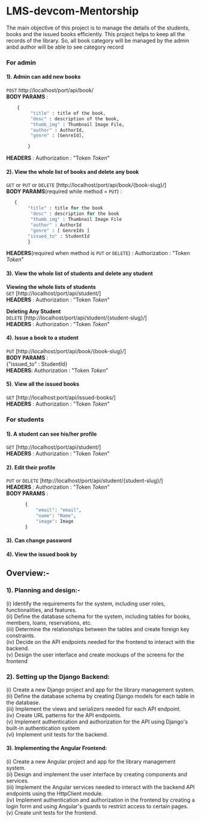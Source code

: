 # LMS-devcom-Mentorship
The main objective of this project is to manage the details of the students, books and the issued books efficiently. This project helps to keep all the records of the library. So, all book category will be managed by the admin anbd author will be able to see category record

### For admin <br>
#### 1). Admin can add new books <br>
`POST`  http://localhost/port/api/book/<br>
**BODY PARAMS** : <br>
```python  
    {
         "title" : title of the book,
         "desc" : description of the book,
         "thumb_img" : Thumbnail Image File,
         "author" : AuthorId,
         "genre" : [GenreId],

        }
```      
**HEADERS** : Authorization : "Token *Token*"<br>
#### 2). View the whole list of books and delete any book <br>
`GET` or `PUT` or `DELETE` [http://localhost/port/api/book/{book-slug}/]<br>
**BODY PARAMS**(required while method = `PUT`) : <br>
```python 
   {
        "title" : title for the book
         "desc" : description for the book
         "thumb_img" : Thumbnail Image File
         "author" : AuthorId
         "genre" : [ GenreIds ]
        "issued_to" : StudentId
        } 
```

**HEADERS**(required when method is `PUT` or `DELETE`) : Authorization : "Token *Token*"<br>

#### 3). View the whole list of students and delete any student <br>

**Viewing the whole lists of students** <br>
`GET`  [http://localhost/port/api/student/]<br>
**HEADERS** : Authorization : "Token *Token*"<br>

**Deleting Any Student**<br>
`DELETE`  [http://localhost/port/api/student/{student-slug}/]<br>
**HEADERS** : Authorization : "Token *Token*"<br>


#### 4). Issue a book to a student <br>
`PUT`  [http://localhost/port/api/book/{book-slug}/]<br>
**BODY PARAMS** : <br>
        {"issued_to" : StudentId}
        <br>
**HEADERS**: Authorization : "Token *Token*"<br>


#### 5). View all the issued books <br>
`GET`  [http://localhost:port/api/issued-books/]<br>
**HEADERS** : Authorization : "Token *Token*"<br>

### For students <br>
#### 1). A student can see his/her profile <br>

`GET`  [http://localhost/port/api/student/]<br>
**HEADERS** : Authorization : "Token *Token*"<br>

#### 2). Edit their profile <br>
`PUT` or `DELETE` [http://localhost/port/api/student/{student-slug}/]<br>
**HEADERS** : Authorization : "Token *Token*"<br>
**BODY PARAMS** : 
 ```python
        {
            "email": "email",
            "name": "Name",
            "image": Image
        }
```
#### 3). Can change password <br>
#### 4). View the issued book by  <br>


## Overview:-

### 1). Planning and design:-<br>
(i) Identify the requirements for the system, including user roles, functionalities, and features.<br>
(ii) Define the database schema for the system, including tables for books, members, loans, reservations, etc.<br>
(iii) Determine the relationships between the tables and create foreign key constraints.<br>
(iv) Decide on the API endpoints needed for the frontend to interact with the backend.<br>
(v) Design the user interface and create mockups of the screens for the frontend<br>

### 2). Setting up the Django Backend:<br>
(i) Create a new Django project and app for the library management system.<br>
(ii) Define the database schema by creating Django models for each table in the database.<br>
(iii) Implement the views and serializers needed for each API endpoint.<br>
(iv) Create URL patterns for the API endpoints.<br>
(v) Implement authentication and authorization for the API using Django's built-in authentication system <br>
(vi) Implement unit tests for the backend.

#### 3). Implementing the Angular Frontend:<br>
(i) Create a new Angular project and app for the library management system.<br>
(ii) Design and implement the user interface by creating components and services.<br>
(iii) Implement the Angular services needed to interact with the backend API endpoints using the HttpClient module.<br>
(iv) Implement authentication and authorization in the frontend by creating a login form and using Angular's guards to restrict access to certain pages.<br>
(v) Create unit tests for the frontend.<br>

